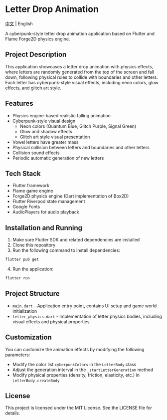 # Letter Drop Animation

[中文](README.md) | English

A cyberpunk-style letter drop animation application based on Flutter and Flame Forge2D physics engine.

## Project Description

This application showcases a letter drop animation with physics effects, where letters are randomly generated from the top of the screen and fall down, following physical rules to collide with boundaries and other letters. Each letter has cyberpunk-style visual effects, including neon colors, glow effects, and glitch art style.

## Features

- Physics engine-based realistic falling animation
- Cyberpunk-style visual design
  - Neon colors (Quantum Blue, Glitch Purple, Signal Green)
  - Glow and shadow effects
  - Glitch art style visual presentation
- Vowel letters have greater mass
- Physical collision between letters and boundaries and other letters
- Collision sound effects
- Periodic automatic generation of new letters

## Tech Stack

- Flutter framework
- Flame game engine
- Forge2D physics engine (Dart implementation of Box2D)
- Flutter Riverpod state management
- Google Fonts
- AudioPlayers for audio playback

## Installation and Running

1. Make sure Flutter SDK and related dependencies are installed
2. Clone this repository
3. Run the following command to install dependencies:

```bash
flutter pub get
```

4. Run the application:

```bash
flutter run
```

## Project Structure

- `main.dart` - Application entry point, contains UI setup and game world initialization
- `letter_physics.dart` - Implementation of letter physics bodies, including visual effects and physical properties

## Customization

You can customize the animation effects by modifying the following parameters:

- Modify the color list `cyberpunkColors` in the `LetterBody` class
- Adjust the generation interval in the `_startLetterGeneration` method
- Modify physical properties (density, friction, elasticity, etc.) in `LetterBody.createBody`

## License

This project is licensed under the MIT License. See the LICENSE file for details.